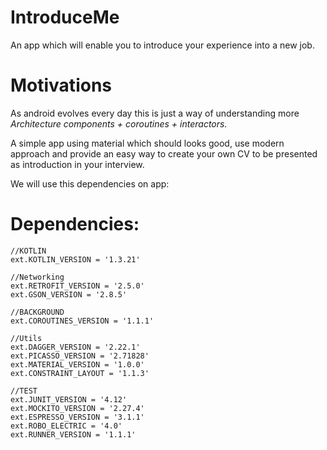 # IntroduceMe

An app which will enable you to introduce your experience into a new job.

# Motivations
As android evolves every day this is just a way of understanding more *Architecture components + coroutines + interactors.*

A simple app using material which should looks good, use modern approach and provide an easy way to create your own CV to be presented as introduction in your interview.

We will use this dependencies on app:

# Dependencies:

    //KOTLIN
    ext.KOTLIN_VERSION = '1.3.21'

    //Networking
    ext.RETROFIT_VERSION = '2.5.0'
    ext.GSON_VERSION = '2.8.5'

    //BACKGROUND
    ext.COROUTINES_VERSION = '1.1.1'

    //Utils
    ext.DAGGER_VERSION = '2.22.1'
    ext.PICASSO_VERSION = '2.71828'
    ext.MATERIAL_VERSION = '1.0.0'
    ext.CONSTRAINT_LAYOUT = '1.1.3'

    //TEST
    ext.JUNIT_VERSION = '4.12'
    ext.MOCKITO_VERSION = '2.27.4'
    ext.ESPRESSO_VERSION = '3.1.1'
    ext.ROBO_ELECTRIC = '4.0'
    ext.RUNNER_VERSION = '1.1.1'

